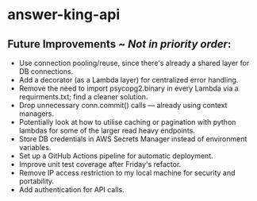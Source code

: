 ﻿# answer-king-api
## Future Improvements ~ *Not in priority order*:
- Use connection pooling/reuse, since there's already a shared layer for DB connections.
- Add a decorator (as a Lambda layer) for centralized error handling.
- Remove the need to import psycopg2.binary in every Lambda via a requirments.txt; find a cleaner solution.
- Drop unnecessary conn.commit() calls — already using context managers.
- Potentially look at how to utilise caching or pagination with python lambdas for some of the larger read heavy endpoints.
- Store DB credentials in AWS Secrets Manager instead of environment variables.
- Set up a GitHub Actions pipeline for automatic deployment.
- Improve unit test coverage after Friday's refactor.
- Remove IP access restriction to my local machine for security and portability.
- Add authentication for API calls.

